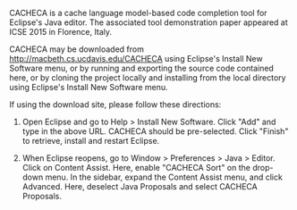 CACHECA is a cache language model-based code completion tool for Eclipse's Java editor. The associated tool demonstration paper appeared at ICSE 2015 in Florence, Italy.

CACHECA may be downloaded from http://macbeth.cs.ucdavis.edu/CACHECA using Eclipse's Install New Software menu, or by running and exporting the source code contained here, or by cloning the project locally and installing from the local directory using Eclipse's Install New Software menu.

If using the download site, please follow these directions:


1. Open Eclipse and go to Help > Install New Software. Click "Add" and type in the above URL. CACHECA should be pre-selected. Click "Finish" to retrieve, install and restart Eclipse.


2. When Eclipse reopens, go to Window > Preferences > Java > Editor. Click on Content Assist. Here, enable "CACHECA Sort" on the drop-down menu. In the sidebar, expand the Content Assist menu, and click Advanced. Here, deselect Java Proposals and select CACHECA Proposals.
